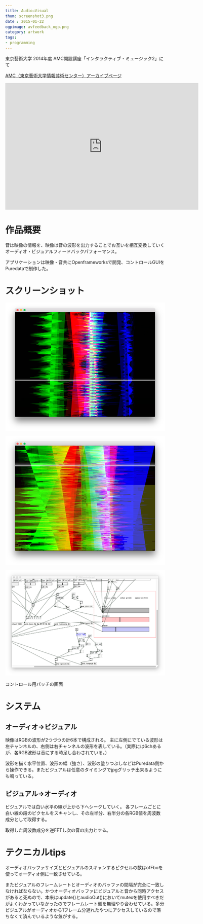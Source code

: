 ```yaml
---
title: Audio⇔Visual
thum: screenshot3.png
date : 2015-01-22
ogpimage: avfeedback_ogp.png
category: artwork
tags:
- programming
---
```


東京藝術大学 2014年度 AMC開設講座「インタラクティブ・ミュージック2」にて

[AMC（東京藝術大学情報芸術センター）アーカイブページ](https://geidaiamc.tumblr.com/post/114567474767/%E3%82%A4%E3%83%B3%E3%82%BF%E3%83%A9%E3%82%AF%E3%83%86%E3%82%A3%E3%83%B4%E3%83%9F%E3%83%A5%E3%83%BC%E3%82%B8%E3%83%83%E3%82%AF%E2%85%A1%E6%88%90%E6%9E%9C%E7%99%BA%E8%A1%A8%E4%BC%9A-%E4%BC%9A%E5%A0%B4%E8%8A%B8%E8%A1%93%E6%83%85%E5%A0%B1%E3%82%BB%E3%83%B3%E3%82%BF%E3%83%BC-%E3%83%A9%E3%83%9C%E3%83%A9%E3%82%A6%E3%83%B3%E3%82%B8)

<iframe width="610" height="400" src="https://www.youtube.com/embed/k5f98FPbETc?rel=0&amp;start=1530" frameborder="0" allowfullscreen></iframe>

# 作品概要

音は映像の情報を、映像は音の波形を出力することでお互いを相互変換していくオーディオ・ビジュアルフィードバックパフォーマンス。

アプリケーションは映像・音共にOpenframeworksで開発、コントロールGUIをPuredataで制作した。

# スクリーンショット

![](screenshot1.png)

![](screenshot2.png)

![](patch.png)

コントロール用パッチの画面

# システム

## オーディオ→ビジュアル

映像はRGBの波形が2つづつの計6本で構成される。
主に左側にでている波形は左チャンネルの、右側は右チャンネルの波形を表している。（実際には6chあるが、各RGB波形は音にする時足し合わされている。）

波形を描く水平位置、波形の幅（強さ）、波形の塗りつぶしなどはPuredata側から操作できる。またビジュアルは任意のタイミングでjpgグリッチ出来るようにも鳴っている。

## ビジュアル→オーディオ

ビジュアルでは白い水平の線が上から下へシークしていく。
各フレームごとに白い線の段のピクセルをスキャンし、その左半分、右半分の各RGB値を周波数成分として取得する。

取得した周波数成分を逆FFTし次の音の出力とする。

# テクニカルtips

オーディオバッファサイズとビジュアルのスキャンするピクセルの数はofFboを使ってオーディオ側に一致させている。

またビジュアルのフレームレートとオーディオのバッファの間隔が完全に一致しなければならない。かつオーディオバッファにビジュアルと音から同時アクセスがあると死ぬので、本来はupdate()とaudioOut()においてmutexを使用すべきだがよくわかっていなかったのでフレームレート側を無理やり合わせている。多分ビジュアルがオーディオから1フレーム分遅れたやつにアクセスしているので落ちなくて済んでいるような気がする。
